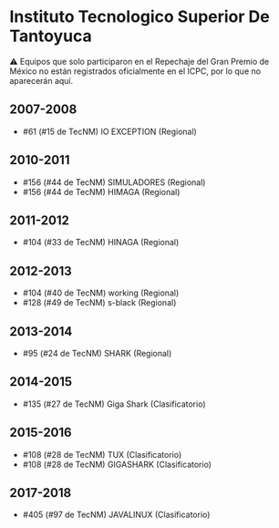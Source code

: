 # Instituto Tecnologico Superior De Tantoyuca

:warning: Equipos que solo participaron en el Repechaje del Gran Premio de México no están registrados oficialmente en el ICPC, por lo que no aparecerán aquí.

## 2007-2008

- #61 (#15 de TecNM) IO EXCEPTION (Regional)

## 2010-2011

- #156 (#44 de TecNM) SIMULADORES (Regional)
- #156 (#44 de TecNM) HIMAGA (Regional)

## 2011-2012

- #104 (#33 de TecNM) HINAGA (Regional)

## 2012-2013

- #104 (#40 de TecNM) working (Regional)
- #128 (#49 de TecNM) s-black (Regional)

## 2013-2014

- #95 (#24 de TecNM) SHARK (Regional)

## 2014-2015

- #135 (#27 de TecNM) Giga Shark (Clasificatorio)

## 2015-2016

- #108 (#28 de TecNM) TUX (Clasificatorio)
- #108 (#28 de TecNM) GIGASHARK (Clasificatorio)

## 2017-2018

- #405 (#97 de TecNM) JAVALINUX (Clasificatorio)


